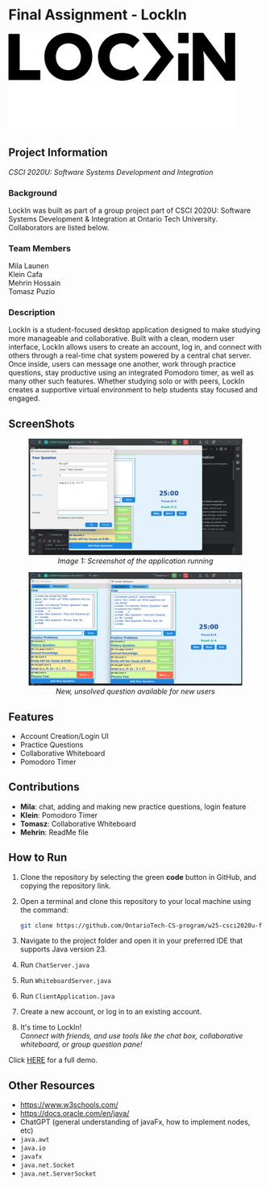 # Final Assignment - LockIn

<img src="src/LockInblack.png#gh-light-mode-only" alt="Light mode logo" width="450">
<img src="LockInwhite.png#gh-dark-mode-only" alt="Dark mode logo" width="450">

## Project Information

*CSCI 2020U: Software Systems Development and Integration*

### Background
LockIn was built as part of a group project part of CSCI 2020U: Software Systems Development & Integration at Ontario Tech University. Collaborators are listed below.

### Team Members
Mila Launen <br>
Klein Cafa <br>
Mehrin Hossain <br>
Tomasz Puzio

### Description
LockIn is a student-focused desktop application designed to make studying more manageable and collaborative. Built with a clean, modern user interface, LockIn allows users to create an account, log in, and connect with others through a real-time chat system powered by a central chat server. Once inside, users can message one another, work through practice questions, stay productive using an integrated Pomodoro timer, as well as many other such features. Whether studying solo or with peers, LockIn creates a supportive virtual environment to help students stay focused and engaged.

## ScreenShots

<figure style="text-align: center;">
  <img src="src/appRunning.png"/>
  <figcaption><em>Image 1: Screenshot of the application running</em></figcaption>
</figure>
<figure style="text-align: center;">
  <img src="src/Screenshot (353).png"/>
  <figcaption><em>New, unsolved question available for new users</em></figcaption>
</figure>

## Features
- Account Creation/Login UI
- Practice Questions
- Collaborative Whiteboard
- Pomodoro Timer

## Contributions
- **Mila**: chat, adding and making new practice questions, login feature
- **Klein**: Pomodoro Timer
- **Tomasz**: Collaborative Whiteboard
- **Mehrin**: ReadMe file

## How to Run
1. Clone the repository by selecting the green **code** button in GitHub, and copying the repository link.

3. Open a terminal and clone this repository to your local machine using the command:<br>
   ```bash
   git clone https://github.com/OntarioTech-CS-program/w25-csci2020u-finalproject-w25-team12.git

4. Navigate to the project folder and open it in your preferred IDE that supports Java version 23.

5. Run `ChatServer.java`

6. Run `WhiteboardServer.java`

7. Run `ClientApplication.java`

8. Create a new account, or log in to an existing account.

9. It's time to LockIn! <br>
    *Connect with friends, and use tools like the chat box, collaborative whiteboard, or group question pane!*

Click [HERE](https://www.canva.com/design/DAGj6PS8ZFA/QznaS1pfjzkBKKDoASdhRA/watch?utm_content=DAGj6PS8ZFA&utm_campaign=designshare&utm_medium=link2&utm_source=uniquelinks&utlId=he92e13c229) for a full demo.

## Other Resources
* https://www.w3schools.com/
* https://docs.oracle.com/en/java/
* ChatGPT (general understanding of javaFx, how to implement nodes, etc)
* `java.awt`
* `java.io`
* `javafx`
* `java.net.Socket`
* `java.net.ServerSocket`
